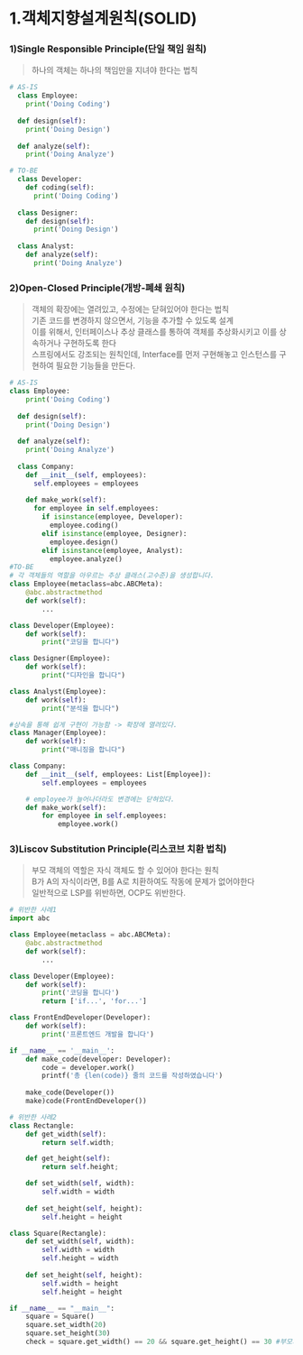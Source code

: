 1.객체지향설계원칙(SOLID)
=======================
### 1)Single Responsible Principle(단일 책임 원칙)
> 하나의 객체는 하나의 책임만을 지녀야 한다는 법칙
```python
# AS-IS
  class Employee:
    print('Doing Coding')
  
  def design(self):
    print('Doing Design')
  
  def analyze(self):
    print('Doing Analyze')

# TO-BE
  class Developer:
    def coding(self):
      print('Doing Coding')
  
  class Designer:
    def design(self):
      print('Doing Design')
  
  class Analyst:
    def analyze(self):
      print('Doing Analyze')
```

### 2)Open-Closed Principle(개방-폐쇄 원칙)
> 객체의 확장에는 열려있고, 수정에는 닫혀있어야 한다는 법칙</br>
> 기존 코드를 변경하지 않으면서, 기능을 추가할 수 있도록 설계</br>
> 이를 위해서, 인터페이스나 추상 클래스를 통하여 객체를 추상화시키고 이를 상속하거나 구현하도록 한다</br>
> 스프링에서도 강조되는 원칙인데, Interface를 먼저 구현해놓고 인스턴스를 구현하여 필요한 기능들을 만든다.
```python
# AS-IS
class Employee:
    print('Doing Coding')
  
  def design(self):
    print('Doing Design')
  
  def analyze(self):
    print('Doing Analyze')
  
  class Company:
    def __init__(self, employees):
      self.employees = employees
    
    def make_work(self):
      for employee in self.employees:
        if isinstance(employee, Developer):
          employee.coding()
        elif isinstance(employee, Designer):
          employee.design()
        elif isinstance(employee, Analyst):
          employee.analyze()
#TO-BE
# 각 객체들의 역할을 아우르는 추상 클래스(고수준)을 생성합니다.
class Employee(metaclass=abc.ABCMeta):
    @abc.abstractmethod
    def work(self):
        ...

class Developer(Employee):
    def work(self):
        print("코딩을 합니다")

class Designer(Employee):
    def work(self):
        print("디자인을 합니다")

class Analyst(Employee):
    def work(self):
        print("분석을 합니다")

#상속을 통해 쉽게 구현이 가능함 -> 확장에 열려있다.
class Manager(Employee):
    def work(self):
		print("매니징을 합니다")

class Company:
    def __init__(self, employees: List[Employee]):
        self.employees = employees

    # employee가 늘어나더라도 변경에는 닫혀있다.
    def make_work(self):
        for employee in self.employees:
            employee.work()
```
### 3)Liscov Substitution Principle(리스코브 치환 법칙)
> 부모 객체의 역할은 자식 객체도 할 수 있어야 한다는 원칙</br>
> B가 A의 자식이라면, B를 A로 치환하여도 작동에 문제가 없어야한다</br>
> 일반적으로 LSP를 위반하면, OCP도 위반한다.
```python
# 위반한 사례1
import abc

class Employee(metaclass = abc.ABCMeta):
	@abc.abstractmethod
	def work(self):
		...

class Developer(Employee):
	def work(self):
		print('코딩을 합니다')
		return ['if...', 'for...']

class FrontEndDeveloper(Developer):
	def work(self):
		print('프론트엔드 개발을 합니다')

if __name__ == '__main__':
	def make_code(developer: Developer):
		code = developer.work()
		printf('총 {len(code)} 줄의 코드를 작성하였습니다')
	
	make_code(Developer())
	make)code(FrontEndDeveloper())

# 위반한 사례2
class Rectangle:
    def get_width(self):
        return self.width;

    def get_height(self):
        return self.height;

    def set_width(self, width):
        self.width = width
    
    def set_height(self, height):
        self.height = height

class Square(Rectangle):
    def set_width(self, width):
        self.width = width
        self.height = width
    
    def set_height(self, height):
        self.width = height
        self.height = height

if __name__ == "__main__":
	square = Square()
	square.set_width(20)
	square.set_height(30)
	check = square.get_width() == 20 && square.get_height() == 30 #부모의 명세와 다름
```
